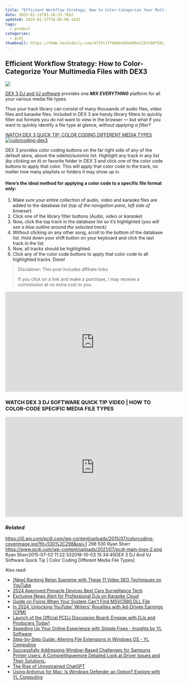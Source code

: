 ```yaml
---
title: "Efficient Workflow Strategy: How to Color-Categorize Your Multimedia Files with DEX3"
date: 2025-01-11T03:16:33.782Z
updated: 2025-01-17T18:02:09.143Z
tags:
  - product
categories:
  - pcdj
thumbnail: https://thmb.techidaily.com/473fc1ff0d4e4d5e905e125fcb0f58c3c26b7a5f7017365a21e0c4d6f492b770.jpg
---
```


## Efficient Workflow Strategy: How to Color-Categorize Your Multimedia Files with DEX3

[![](https://i0.wp.com/pcdj.com/wp-content/uploads/2015/07/colorcoding-coverimage.jpg?resize=530%2C298&ssl=1)](https://i0.wp.com/pcdj.com/wp-content/uploads/2015/07/colorcoding-coverimage.jpg?fit=530%2C298&ssl=1 "colorcoding-coverimage")

[DEX 3 DJ and VJ software](https://tools.techidaily.com/pcdj/products/) provides one **_MIX EVERYTHING_** platform for all your various media file types.

Thus your track library can consist of many thousands of audio files, video files and karaoke files. Included in DEX 3 are handy library filters to quickly filter out formats you do not want to view in the browser — but what if you want to quickly identify a file type at glance, _without applying a filter?_

[WATCH DEX 3 QUICK TIP: COLOR CODING DIFFERENT MEDIA TYPES ![](https://i1.wp.com/pcdj.com/wp-content/uploads/2015/07/colorcoding-dex3.jpg?fit=300%2C300&ssl=1 "colorcoding-dex3")](https://youtu.be/476NlrP98F0)

DEX 3 provides color coding buttons on the far right side of any of the default skins, above the sidelist/automix list. Highlight any track in any list (_by clicking on it_) or favorite folder in DEX 3 and click one of the color code buttons to apply that color. This will apply that color code to the track, no matter how many playlists or folders it may show up in.

#### Here’s the ideal method for applying a color code to a specific file format only:

1. Make sure your entire collection of audio, video and karaoke files are added to the database list (_top of the navigation pane, left side of browser_)
2. Click one of the library filter buttons (_Audio, video or karaoke_)
3. Now, click the top track in the database list so it’s highlighted (_you will see a blue outline around the selected track_)
4. Without clicking on any other song, scroll to the bottom of the database list. Hold down your shift button on your keyboard and click the last track in the list.
5. Now, all tracks should be highlighted.
6. Click any of the color code buttons to apply that color code to all highlighted tracks. Done!

>  Disclaimer: This post includes affiliate links
>
>  If you click on a link and make a purchase, I may receive a commission at no extra cost to you.
>

<!-- affiliate ads begin -->
<iframe width="560" height="315" src="https://www.youtube.com/embed/jnITUsxMz5s?si=ohwRVH6eWhVnC6Xf" title="YouTube video player" frameborder="0" allow="accelerometer; autoplay; clipboard-write; encrypted-media; gyroscope; picture-in-picture; web-share" referrerpolicy="strict-origin-when-cross-origin" allowfullscreen></iframe>
<!-- affiliate ads end -->

### WATCH DEX 3 DJ SOFTWARE QUICK TIP VIDEO | HOW TO COLOR-CODE SPECIFIC MEDIA FILE TYPES

<!-- affiliate ads begin -->
<iframe width="560" height="315" src="https://www.youtube.com/embed/lCpzYpVPIZA?si=hNte-mPRIzjvqpRy" title="YouTube video player" frameborder="0" allow="accelerometer; autoplay; clipboard-write; encrypted-media; gyroscope; picture-in-picture; web-share" referrerpolicy="strict-origin-when-cross-origin" allowfullscreen></iframe>
<!-- affiliate ads end -->

### _Related_

https://i0.wp.com/pcdj.com/wp-content/uploads/2015/07/colorcoding-coverimage.jpg?fit=530%2C298&ssl=1 298 530 Ryan Sherr https://www.pcdj.com/wp-content/uploads/2021/07/pcdj-main-logo-2.png Ryan Sherr2015-07-02 11:22:332018-10-03 15:34:45DEX 3 DJ And VJ Software Quick Tip | Color Coding Different Media File Types}

<ins class="adsbygoogle"
     style="display:block"
     data-ad-format="autorelaxed"
     data-ad-client="ca-pub-7571918770474297"
     data-ad-slot="1223367746"></ins>

<ins class="adsbygoogle"
     style="display:block"
     data-ad-client="ca-pub-7571918770474297"
     data-ad-slot="8358498916"
     data-ad-format="auto"
     data-full-width-responsive="true"></ins>

<span class="atpl-alsoreadstyle">Also read:</span>
<div><ul>
<li><a href="https://youtube-zero.techidaily.com/anking-reign-supreme-with-these-11-video-seo-techniques-on-youtube/"><u>[New] Ranking Reign Supreme with These 11 Video SEO Techniques on YouTube</u></a></li>
<li><a href="https://extra-support.techidaily.com/2024-approved-pinnacle-devices-best-cars-surveillance-tech/"><u>2024 Approved Pinnacle Devices Best Cars Surveillance Tech</u></a></li>
<li><a href="https://discover-bits.techidaily.com/exclusive-news-alert-for-professional-djs-on-karaoke-cloud/"><u>Exclusive News Alert for Professional DJs on Karaoke Cloud</u></a></li>
<li><a href="https://techtrends.techidaily.com/guide-on-fixing-when-your-system-cant-find-msvcr80dll-file/"><u>Guide on Fixing When Your System Can't Find MSVCR80.DLL File</u></a></li>
<li><a href="https://youtube-stream.techidaily.com/in-2024-unlocking-youtube-writers-royalties-with-ad-driven-earnings-cpm/"><u>In 2024, Unlocking YouTube' Writers' Royalties with Ad-Driven Earnings (CPM)</u></a></li>
<li><a href="https://discover-bits.techidaily.com/launch-of-the-official-pcdj-discussion-board-engage-with-djs-and-producers-today/"><u>Launch of the Official PCDJ Discussion Board: Engage with DJs and Producers Today!</u></a></li>
<li><a href="https://discover-bits.techidaily.com/speeding-up-your-online-experience-with-simple-fixes-insights-by-yl-software/"><u>Speeding Up Your Online Experience with Simple Fixes - Insights by YL Software</u></a></li>
<li><a href="https://discover-bits.techidaily.com/step-by-step-guide-altering-file-extensions-in-windows-os-yl-computing/"><u>Step-by-Step Guide: Altering File Extensions in Windows OS - YL Computing</u></a></li>
<li><a href="https://hardware-help.techidaily.com/1722973169284-successfully-addressing-window-based-challenges-for-samsung-printer-users-a-comprehhavemore-detailed-look-at-driver-issues-and-their-solutions/"><u>Successfully Addressing Window-Based Challenges for Samsung Printer Users: A Comprehhavemore Detailed Look at Driver Issues and Their Solutions.</u></a></li>
<li><a href="https://tech-haven.techidaily.com/the-rise-of-unrestrained-chatgpt/"><u>The Rise of Unrestrained ChatGPT</u></a></li>
<li><a href="https://discover-bits.techidaily.com/using-antivirus-for-mac-is-windows-defender-an-option-explore-with-yl-computing/"><u>Using Antivirus for Mac: Is Windows Defender an Option? Explore with YL Computing</u></a></li>
</ul></div>

